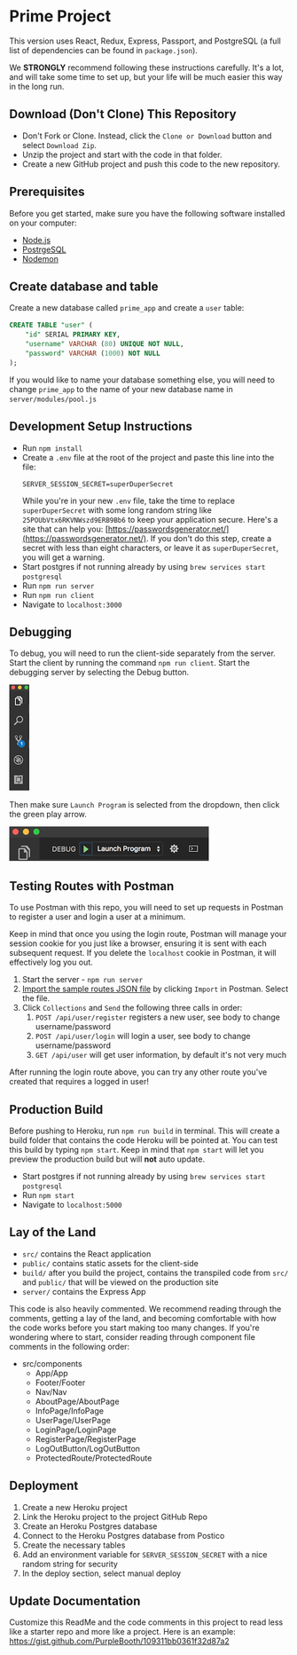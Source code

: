 # Prime Project
This version uses React, Redux, Express, Passport, and PostgreSQL (a full list of dependencies can be found in `package.json`).

We **STRONGLY** recommend following these instructions carefully. It's a lot, and will take some time to set up, but your life will be much easier this way in the long run.

## Download (Don't Clone) This Repository

* Don't Fork or Clone. Instead, click the `Clone or Download` button and select `Download Zip`.
* Unzip the project and start with the code in that folder.
* Create a new GitHub project and push this code to the new repository.

## Prerequisites

Before you get started, make sure you have the following software installed on your computer:

- [Node.js](https://nodejs.org/en/)
- [PostrgeSQL](https://www.postgresql.org/)
- [Nodemon](https://nodemon.io/)

## Create database and table

Create a new database called `prime_app` and create a `user` table:

```SQL
CREATE TABLE "user" (
    "id" SERIAL PRIMARY KEY,
    "username" VARCHAR (80) UNIQUE NOT NULL,
    "password" VARCHAR (1000) NOT NULL
);
```

If you would like to name your database something else, you will need to change `prime_app` to the name of your new database name in `server/modules/pool.js`

## Development Setup Instructions

* Run `npm install`
* Create a `.env` file at the root of the project and paste this line into the file:
    ```
    SERVER_SESSION_SECRET=superDuperSecret
    ```
    While you're in your new `.env` file, take the time to replace `superDuperSecret` with some long random string like `25POUbVtx6RKVNWszd9ERB9Bb6` to keep your application secure. Here's a site that can help you: [https://passwordsgenerator.net/](https://passwordsgenerator.net/). If you don't do this step, create a secret with less than eight characters, or leave it as `superDuperSecret`, you will get a warning.
* Start postgres if not running already by using `brew services start postgresql`
* Run `npm run server`
* Run `npm run client`
* Navigate to `localhost:3000`

## Debugging

To debug, you will need to run the client-side separately from the server. Start the client by running the command `npm run client`. Start the debugging server by selecting the Debug button.

![VSCode Toolbar](documentation/images/vscode-toolbar.png)

Then make sure `Launch Program` is selected from the dropdown, then click the green play arrow.

![VSCode Debug Bar](documentation/images/vscode-debug-bar.png)


## Testing Routes with Postman

To use Postman with this repo, you will need to set up requests in Postman to register a user and login a user at a minimum. 

Keep in mind that once you using the login route, Postman will manage your session cookie for you just like a browser, ensuring it is sent with each subsequent request. If you delete the `localhost` cookie in Postman, it will effectively log you out.

1. Start the server - `npm run server`
2. [Import the sample routes JSON file](./PostmanPrimeSoloRoutes.json) by clicking `Import` in Postman. Select the file.
3. Click `Collections` and `Send` the following three calls in order:
    1. `POST /api/user/register` registers a new user, see body to change username/password
    2. `POST /api/user/login` will login a user, see body to change username/password
    3. `GET /api/user` will get user information, by default it's not very much

After running the login route above, you can try any other route you've created that requires a logged in user!


## Production Build

Before pushing to Heroku, run `npm run build` in terminal. This will create a build folder that contains the code Heroku will be pointed at. You can test this build by typing `npm start`. Keep in mind that `npm start` will let you preview the production build but will **not** auto update.

* Start postgres if not running already by using `brew services start postgresql`
* Run `npm start`
* Navigate to `localhost:5000`

## Lay of the Land

* `src/` contains the React application
* `public/` contains static assets for the client-side
* `build/` after you build the project, contains the transpiled code from `src/` and `public/` that will be viewed on the production site
* `server/` contains the Express App

This code is also heavily commented. We recommend reading through the comments, getting a lay of the land, and becoming comfortable with how the code works before you start making too many changes. If you're wondering where to start, consider reading through component file comments in the following order:

* src/components
  * App/App
  * Footer/Footer
  * Nav/Nav
  * AboutPage/AboutPage
  * InfoPage/InfoPage
  * UserPage/UserPage
  * LoginPage/LoginPage
  * RegisterPage/RegisterPage
  * LogOutButton/LogOutButton
  * ProtectedRoute/ProtectedRoute

## Deployment

1. Create a new Heroku project
1. Link the Heroku project to the project GitHub Repo
1. Create an Heroku Postgres database
1. Connect to the Heroku Postgres database from Postico
1. Create the necessary tables
1. Add an environment variable for `SERVER_SESSION_SECRET` with a nice random string for security
1. In the deploy section, select manual deploy

## Update Documentation

Customize this ReadMe and the code comments in this project to read less like a starter repo and more like a project. Here is an example: https://gist.github.com/PurpleBooth/109311bb0361f32d87a2
 